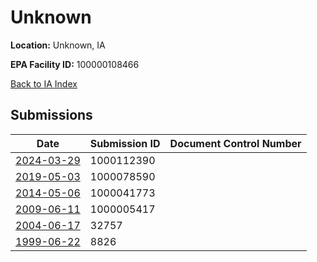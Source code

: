 # Unknown

**Location:** Unknown, IA

**EPA Facility ID:** 100000108466

[Back to IA Index](../../index.md)

## Submissions

| Date | Submission ID | Document Control Number |
|------|--------------|-------------------------|
| [2024-03-29](submissions/1000112390.md) | 1000112390 |  |
| [2019-05-03](submissions/1000078590.md) | 1000078590 |  |
| [2014-05-06](submissions/1000041773.md) | 1000041773 |  |
| [2009-06-11](submissions/1000005417.md) | 1000005417 |  |
| [2004-06-17](submissions/32757.md) | 32757 |  |
| [1999-06-22](submissions/8826.md) | 8826 |  |
